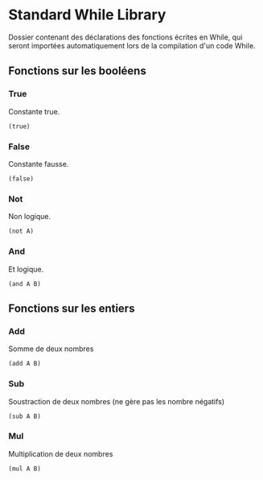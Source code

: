 # Standard While Library
Dossier contenant des déclarations des fonctions écrites en While, qui seront importées automatiquement lors de la compilation d'un code While.

## Fonctions sur les booléens

### True
Constante true.
```
(true)
```

### False
Constante fausse.
```
(false)
```

### Not
Non logique.
```
(not A)
```

### And
Et logique.
```
(and A B)
```

## Fonctions sur les entiers

### Add
Somme de deux nombres
```
(add A B)
```

### Sub
Soustraction de deux nombres (ne gère pas les nombre négatifs)
```
(sub A B)
```

### Mul
Multiplication de deux nombres
```
(mul A B)
```